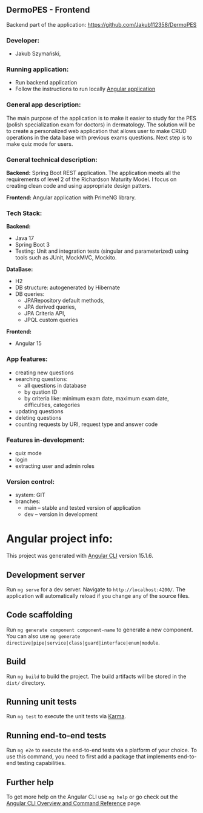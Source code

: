 ## DermoPES - Frontend

Backend part of the application: https://github.com/Jakub112358/DermoPES

### Developer:
- Jakub Szymański, 

### Running application:
- Run backend application
- Follow the instructions to run locally [Angular application](https://angular.io/start/start-deployment)
  
### General app description:
The main purpose of the application is to make it easier to study for the PES (polish specialization exam for doctors) in dermatology.
The solution will be to create a personalized web application that allows user to make CRUD operations in the data base with previous exams questions.
Next step is to make quiz mode for users.

### General technical description: 

**Backend:**
Spring Boot REST application. The application meets all the requirements of level 2 of the Richardson Maturity Model. 
I focus on creating clean code and using appropriate design patters.

**Frontend:**
Angular application with PrimeNG library.

### Tech Stack:
**Backend:**
- Java 17
- Spring Boot 3
- Testing: Unit and integration tests (singular and parameterized) using tools such as JUnit, MockMVC, Mockito.

**DataBase:**
- H2
- DB structure: autogenerated by Hibernate
- DB queries: 
  - JPARepository default methods,
  - JPA derived queries, 
  - JPA Criteria API,
  - JPQL custom queries

**Frontend:**
- Angular 15

### App features: 
- creating new questions
- searching questions:
  - all questions in database
  - by qustion ID
  - by criteria like: minimum exam date, maximum exam date, difficulties, categories
- updating questions
- deleting questions
- counting requests by URI, request type and answer code

### Features in-development:
- quiz mode
- login
- extracting user and admin roles

### Version control: 
- system: GIT
- branches:
  - main – stable and tested version of application
  - dev – version in development
# Angular project info:

This project was generated with [Angular CLI](https://github.com/angular/angular-cli) version 15.1.6.

## Development server

Run `ng serve` for a dev server. Navigate to `http://localhost:4200/`. The application will automatically reload if you change any of the source files.

## Code scaffolding

Run `ng generate component component-name` to generate a new component. You can also use `ng generate directive|pipe|service|class|guard|interface|enum|module`.

## Build

Run `ng build` to build the project. The build artifacts will be stored in the `dist/` directory.

## Running unit tests

Run `ng test` to execute the unit tests via [Karma](https://karma-runner.github.io).

## Running end-to-end tests

Run `ng e2e` to execute the end-to-end tests via a platform of your choice. To use this command, you need to first add a package that implements end-to-end testing capabilities.

## Further help

To get more help on the Angular CLI use `ng help` or go check out the [Angular CLI Overview and Command Reference](https://angular.io/cli) page.
